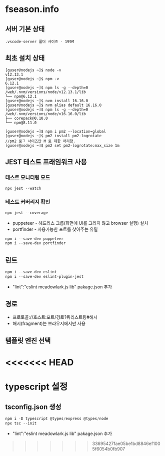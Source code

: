 # fseason.info

## 서버 기본 상태

```
.vscode-server 폴더 사이즈 - 199M
```

## 최초 설치 상태

```
[guser@nodejs ~]$ node -v
v12.13.1
[guser@nodejs ~]$ npm -v
6.12.1
[guser@nodejs ~]$ npm ls -g --depth=0
/web/.nvm/versions/node/v12.13.1/lib
└── npm@6.12.1
[guser@nodejs ~]$ nvm install 16.16.0
[guser@nodejs ~]$ nvm alias default 16.16.0
[guser@nodejs ~]$ npm ls -g --depth=0
/web/.nvm/versions/node/v16.16.0/lib
├── corepack@0.10.0
└── npm@8.11.0

[guser@nodejs ~]$ npm i pm2 --location=global
[guser@nodejs ~]$ pm2 install pm2-logrotate
//pm2 로그 사이즈만 M 로 제한 처리함.
[guser@nodejs ~]$ pm2 set pm2-logrotate:max_size 1m
```

## JEST 테스트 프래임워크 사용

### 테스트 모니터링 모드

```powershell
npx jest --watch
```

### 테스트 커버리지 확인

```powershell
npx jest --coverage   
```

- puppeteer - 헤드리스 크롬(화면에 UI를 그리지 않고 browser 실행) 설치
- portfinder - 사용가능한 포트를 찾아주는 유틸

```powershell
npm i --save-dev puppeteer
npm i --save-dev portfinder
```

## 린트

```powershell
npm i --save-dev eslint
npm i --save-dev eslint-plugin-jest
```

- "lint":"eslint meadowlark.js lib" pakage.json 추가

## 경로

- 프로토콜://호스트:포트/경로?쿼리스트링#해시
- 해시(fragment)는 브라우저에서만 사용

## 템플릿 엔진 선택
<<<<<<< HEAD
=======

# typescript 설정
## tsconfig.json 생성
```powershell
npm i -D typescript @types/express @types/node
npx tsc --init
```
- "lint":"eslint meadowlark.js lib" pakage.json 추가
>>>>>>> 33695427fae05be1bd8846ef1005f6054b0fb907
